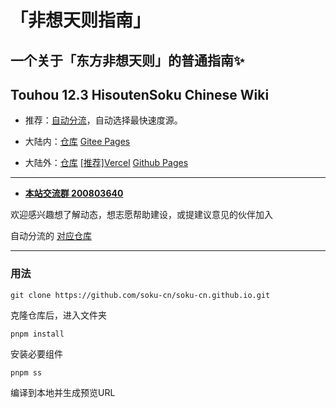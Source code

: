 # 「非想天则指南」
## 一个关于「东方非想天则」的普通指南✨
## Touhou 12.3 HisoutenSoku Chinese Wiki

- 推荐：[自动分流](https://wiki.514.live/)，自动选择最快速度源。

- 大陆内：[仓库](https://gitee.com/soku-cn/soku-cn) [Gitee Pages](https://soku-cn.gitee.io)

- 大陆外：[仓库](https://github.com/soku-cn/soku-cn.github.io) [[推荐]Vercel](https://hisoutensoku-cn-wiki.vercel.app) [Github Pages](https://soku-cn.github.io)

---------------------------------------------------------

- [**本站交流群  200803640**](http://qm.qq.com/cgi-bin/qm/qr?_wv=1027&k=BlPlWLS0pzH53ek-6s_li9I9iyKOX2rp&authKey=IeuhBJ9I5o%2B2wsG9Ms0M1UaLEYqtSQERdxJ713CxleEak%2FBvvByzAGiJg%2Bw0zp8D&noverify=0&group_code=200803640)

欢迎感兴趣想了解动态，想志愿帮助建设，或提建议意见的伙伴加入

自动分流的 [对应仓库](https://github.com/soku-cn/wiki-forward)

---------------------------------------------------------

### 用法

``git clone https://github.com/soku-cn/soku-cn.github.io.git``

克隆仓库后，进入文件夹

``pnpm install``

安装必要组件

``pnpm ss``

编译到本地并生成预览URL
